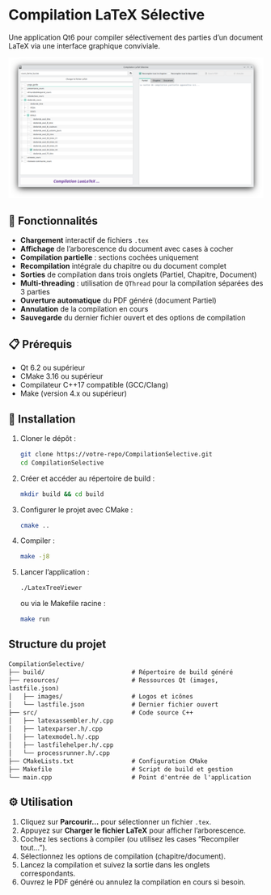 # Compilation LaTeX Sélective

Une application Qt6 pour compiler sélectivement des parties d’un document LaTeX via une interface graphique conviviale.

![Aperçu de l'application](screenshots/apercu.png)

## 🌟 Fonctionnalités

- **Chargement** interactif de fichiers `.tex`
- **Affichage** de l’arborescence du document avec cases à cocher
- **Compilation partielle** : sections cochées uniquement
- **Recompilation** intégrale du chapitre ou du document complet
- **Sorties** de compilation dans trois onglets (Partiel, Chapitre, Document)
- **Multi-threading** : utilisation de `QThread` pour la compilation séparées des 3 parties
- **Ouverture automatique** du PDF généré (document Partiel)
- **Annulation** de la compilation en cours
- **Sauvegarde** du dernier fichier ouvert et des options de compilation

## 📋 Prérequis

- Qt 6.2 ou supérieur  
- CMake 3.16 ou supérieur  
- Compilateur C++17 compatible (GCC/Clang)  
- Make (version 4.x ou supérieur)  

## 🚀 Installation

1. Cloner le dépôt :
   ```bash
   git clone https://votre-repo/CompilationSelective.git
   cd CompilationSelective
   ```
2. Créer et accéder au répertoire de build :
   ```bash
   mkdir build && cd build
   ```
3. Configurer le projet avec CMake :
   ```bash
   cmake ..
   ```
4. Compiler :
   ```bash
   make -j8
   ```
5. Lancer l’application :
   ```bash
   ./LatexTreeViewer
   ```
   ou via le Makefile racine :
   ```bash
   make run
   ```

## Structure du projet

```
CompilationSelective/
├── build/                        # Répertoire de build généré
├── resources/                    # Ressources Qt (images, lastfile.json)
│   ├── images/                   # Logos et icônes
│   └── lastfile.json             # Dernier fichier ouvert
├── src/                          # Code source C++
│   ├── latexassembler.h/.cpp    
│   ├── latexparser.h/.cpp       
│   ├── latexmodel.h/.cpp        
│   ├── lastfilehelper.h/.cpp    
│   └── processrunner.h/.cpp     
├── CMakeLists.txt                # Configuration CMake
├── Makefile                      # Script de build et gestion
└── main.cpp                      # Point d'entrée de l'application
```

## ⚙️ Utilisation

1. Cliquez sur **Parcourir…** pour sélectionner un fichier `.tex`.  
2. Appuyez sur **Charger le fichier LaTeX** pour afficher l’arborescence.  
3. Cochez les sections à compiler (ou utilisez les cases “Recompiler tout…”).  
4. Sélectionnez les options de compilation (chapitre/document).  
5. Lancez la compilation et suivez la sortie dans les onglets correspondants.  
6. Ouvrez le PDF généré ou annulez la compilation en cours si besoin.